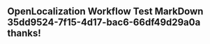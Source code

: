 <properties
ms.topic="hero-topic"
ms.test1="hero-topic"
ms.test2="test"/>

## OpenLocalization Workflow Test MarkDown 35dd9524-7f15-4d17-bac6-66df49d29a0a thanks!
